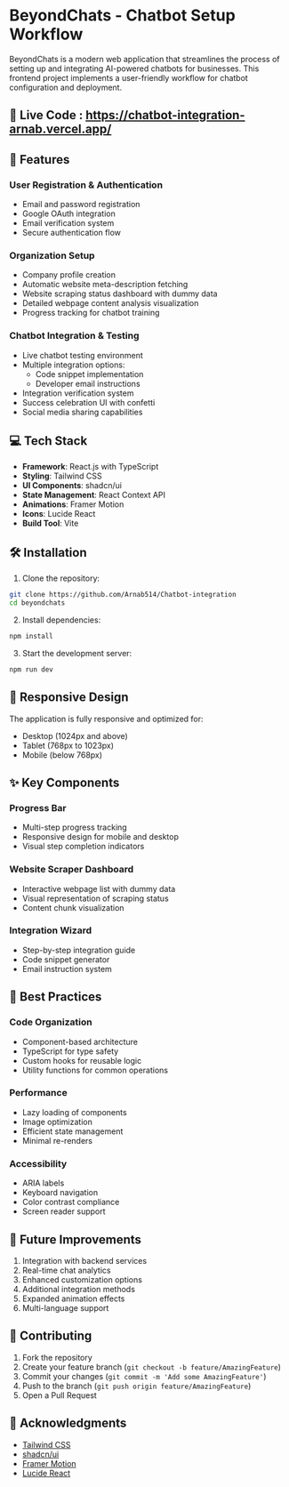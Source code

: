# BeyondChats - Chatbot Setup Workflow

BeyondChats is a modern web application that streamlines the process of setting up and integrating AI-powered chatbots for businesses. This frontend project implements a user-friendly workflow for chatbot configuration and deployment.

## 🚀 Live Code : https://chatbot-integration-arnab.vercel.app/
## 🚀 Features

### User Registration & Authentication
- Email and password registration
- Google OAuth integration
- Email verification system
- Secure authentication flow

### Organization Setup
- Company profile creation
- Automatic website meta-description fetching
- Website scraping status dashboard with dummy data
- Detailed webpage content analysis visualization
- Progress tracking for chatbot training

### Chatbot Integration & Testing
- Live chatbot testing environment
- Multiple integration options:
  - Code snippet implementation
  - Developer email instructions
- Integration verification system
- Success celebration UI with confetti
- Social media sharing capabilities

## 💻 Tech Stack

- **Framework**: React.js with TypeScript
- **Styling**: Tailwind CSS
- **UI Components**: shadcn/ui
- **State Management**: React Context API
- **Animations**: Framer Motion
- **Icons**: Lucide React
- **Build Tool**: Vite

## 🛠️ Installation

1. Clone the repository:
```bash
git clone https://github.com/Arnab514/Chatbot-integration
cd beyondchats
```

2. Install dependencies:
```bash
npm install
```

3. Start the development server:
```bash
npm run dev
```

## 📱 Responsive Design

The application is fully responsive and optimized for:
- Desktop (1024px and above)
- Tablet (768px to 1023px)
- Mobile (below 768px)

## ✨ Key Components

### Progress Bar
- Multi-step progress tracking
- Responsive design for mobile and desktop
- Visual step completion indicators

### Website Scraper Dashboard
- Interactive webpage list with dummy data
- Visual representation of scraping status
- Content chunk visualization

### Integration Wizard
- Step-by-step integration guide
- Code snippet generator
- Email instruction system

## 🎯 Best Practices

### Code Organization
- Component-based architecture
- TypeScript for type safety
- Custom hooks for reusable logic
- Utility functions for common operations

### Performance
- Lazy loading of components
- Image optimization
- Efficient state management
- Minimal re-renders

### Accessibility
- ARIA labels
- Keyboard navigation
- Color contrast compliance
- Screen reader support

## 🚧 Future Improvements

1. Integration with backend services
2. Real-time chat analytics
3. Enhanced customization options
4. Additional integration methods
5. Expanded animation effects
6. Multi-language support

## 🤝 Contributing

1. Fork the repository
2. Create your feature branch (`git checkout -b feature/AmazingFeature`)
3. Commit your changes (`git commit -m 'Add some AmazingFeature'`)
4. Push to the branch (`git push origin feature/AmazingFeature`)
5. Open a Pull Request

## 🙏 Acknowledgments

- [Tailwind CSS](https://tailwindcss.com/)
- [shadcn/ui](https://ui.shadcn.com/)
- [Framer Motion](https://www.framer.com/motion/)
- [Lucide React](https://lucide.dev/)
